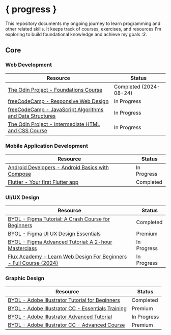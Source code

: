 # { progress }

This repository documents my ongoing journey to learn programming and other related skills. It keeps track of courses, exercises, and resources I'm exploring to build foundational knowledge and achieve my goals _:3_.

## Core

### Web Development

| Resource                                                                                                                                            | Status                 |
| --------------------------------------------------------------------------------------------------------------------------------------------------- | ---------------------- |
| [The Odin Project - Foundations Course](https://www.theodinproject.com/paths/foundations/courses/foundations)                                       | Completed (2024-08-24) |
| [freeCodeCamp - Responsive Web Design](https://www.freecodecamp.org/learn/2022/responsive-web-design/)                                              | In Progress            |
| [freeCodeCamp - JavaScript Algorithms and Data Structures](https://www.freecodecamp.org/learn/javascript-algorithms-and-data-structures-v8/)        | In Progress            |
| [The Odin Project - Intermediate HTML and CSS Course](https://www.theodinproject.com/paths/full-stack-javascript/courses/intermediate-html-and-css) | In Progress            |

### Mobile Application Development

| Resource                                                                                           | Status      |
| -------------------------------------------------------------------------------------------------- | ----------- |
| [Android Developers - Android Basics with Compose](https://developer.android.com/courses/android-basics-compose/course) | In Progress |
| [Flutter - Your first Flutter app](https://codelabs.developers.google.com/codelabs/flutter-codelab-first#0) | Completed |

### UI/UX Design

| Resource | Status |
| -------- | ------ |
| [BYOL - Figma Tutorial: A Crash Course for Beginners](https://www.youtube.com/watch?v=IOVFRMuPeVQ) | Completed |
| [BYOL - Figma UI UX Design Essentials](https://bringyourownlaptop.com/courses/figma-ux-essentials-beginners) | Premium |
| [BYOL - Figma Advanced Tutorial: A 2-hour Masterclass](https://www.youtube.com/watch?v=31wzhvz0vsw) | In Progress |
| [Flux Academy - Learn Web Design For Beginners - Full Course (2024)](https://www.youtube.com/watch?v=j6Ule7GXaRs) | In Progress |

### Graphic Design

| Resource | Status |
| -------- | ------ |
| [BYOL - Adobe Illustrator Tutorial for Beginners](https://www.youtube.com/watch?v=r9gaPGQ1EG0) | Completed |
| [BYOL - Adobe Illustrator CC - Essentials Training](https://bringyourownlaptop.com/courses/adobe-illustrator-essentials-for-beginners) | Premium |
| [BYOL - Adobe Illustrator Advanced Tutorial](https://www.youtube.com/watch?v=dPNVcAobL4M) | In Progress |
| [BYOL - Adobe Illustrator CC - Advanced Course](https://bringyourownlaptop.com/courses/adobe-illustrator-cc-advanced-training-course-tutorial) | Premium |

